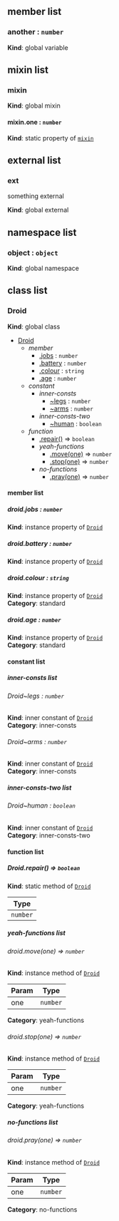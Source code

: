 ## member list


<a name="another"></a>
### another : `number`
**Kind**: global variable


## mixin list


<a name="mixin"></a>
### mixin
**Kind**: global mixin


<a name="mixin.one"></a>
#### mixin.one : `number`
**Kind**: static property of [`mixin`](#mixin)


## external list


<a name="external_ext"></a>
### ext
something external

**Kind**: global external


## namespace list


<a name="object"></a>
### object : `object`
**Kind**: global namespace


## class list


<a name="Droid"></a>
### Droid
**Kind**: global class  

* [Droid](#Droid)
    * _member_
        * [.jobs](#Droid+jobs) : `number`
        * [.battery](#Droid+battery) : `number`
        * [.colour](#Droid+colour) : `string`
        * [.age](#Droid+age) : `number`
    * _constant_
        * _inner-consts_
            * [~legs](#Droid..legs) : `number`
            * [~arms](#Droid..arms) : `number`
        * _inner-consts-two_
            * [~human](#Droid..human) : `boolean`
    * _function_
        * [.repair()](#Droid.repair) ⇒ `boolean`
        * _yeah-functions_
            * [.move(one)](#Droid+move) ⇒ `number`
            * [.stop(one)](#Droid+stop) ⇒ `number`
        * _no-functions_
            * [.pray(one)](#Droid+pray) ⇒ `number`


#### member list


<a name="Droid+jobs"></a>
##### droid.jobs : `number`
**Kind**: instance property of [`Droid`](#Droid)


<a name="Droid+battery"></a>
##### droid.battery : `number`
**Kind**: instance property of [`Droid`](#Droid)


<a name="Droid+colour"></a>
##### droid.colour : `string`
**Kind**: instance property of [`Droid`](#Droid)  
**Category**: standard


<a name="Droid+age"></a>
##### droid.age : `number`
**Kind**: instance property of [`Droid`](#Droid)  
**Category**: standard


#### constant list


##### inner-consts list


<a name="Droid..legs"></a>
###### Droid~legs : `number`
**Kind**: inner constant of [`Droid`](#Droid)  
**Category**: inner-consts


<a name="Droid..arms"></a>
###### Droid~arms : `number`
**Kind**: inner constant of [`Droid`](#Droid)  
**Category**: inner-consts


##### inner-consts-two list


<a name="Droid..human"></a>
###### Droid~human : `boolean`
**Kind**: inner constant of [`Droid`](#Droid)  
**Category**: inner-consts-two


#### function list


<a name="Droid.repair"></a>
##### Droid.repair() ⇒ `boolean`
**Kind**: static method of [`Droid`](#Droid)  

| Type     |
| -------- |
| `number` |


##### yeah-functions list


<a name="Droid+move"></a>
###### droid.move(one) ⇒ `number`
**Kind**: instance method of [`Droid`](#Droid)  

| Param | Type     |
| ----- | -------- |
| one   | `number` |


**Category**: yeah-functions


<a name="Droid+stop"></a>
###### droid.stop(one) ⇒ `number`
**Kind**: instance method of [`Droid`](#Droid)  

| Param | Type     |
| ----- | -------- |
| one   | `number` |


**Category**: yeah-functions


##### no-functions list


<a name="Droid+pray"></a>
###### droid.pray(one) ⇒ `number`
**Kind**: instance method of [`Droid`](#Droid)  

| Param | Type     |
| ----- | -------- |
| one   | `number` |


**Category**: no-functions


